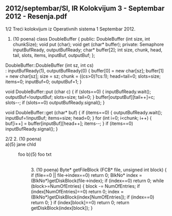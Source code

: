 2012/septembar/SI, IR Kolokvijum 3 - Septembar 2012 - Resenja.pdf
--------------------------------------------------------------------------------


1/2 
Treći kolokvijum iz Operativnih sistema 1 
Septembar 2012. 
1. (10 poena) 
class DoubleBuffer { 
public: 
  DoubleBuffer (int size, int chunkSize); 
  void put (char); 
  void get (char* buffer); 
private: 
  Semaphore inputBufReady, outputBufReady; 
  char* buffer[2]; 
  int size, chunk, head, tail, slots, items, inputBuf, outputBuf; 
}; 
 
DoubleBuffer::DoubleBuffer (int sz, int cs)  
  : inputBufReady(1), outputBufReady(0) { 
  buffer[0] = new char[sz]; 
  buffer[1] = new char[sz]; 
  size = sz; 
  chunk = ((cs>0)?cs:1); 
  head=tail=0; 
  slots=size; items=0; 
  inputBuf=0; outputBuf=1; 
} 
 
void DoubleBuffer::put (char c) { 
  if (slots==0) { 
    inputBufReady.wait(); 
    outputBuf=!outputBuf; 
    slots=size; 
    tail=0; 
  } 
  buffer[outputBuf][tail++]=c; 
  slots--; 
  if (slots==0) 
    outputBufReady.signal(); 
} 
 
void DoubleBuffer::get (char* buf) { 
  if (items==0) { 
    outputBufReady.wait(); 
    inputBuf=!inputBuf; 
    items=size; 
    head=0; 
  } 
  for (int i=0; i<chunk; i++) { 
    buf[i++] = buffer[inputBuf][head++]; 
    items--; 
  } 
  if (items==0) 
    inputBufReady.signal(); 
} 

2/2 
2. (10 poena)  
a)(5) 
jane    <file> 
chld    <dir> 
foo     <file> 
b)(5) 
foo     <file> 
txt     <dir>  
3. (10 poena) 
Byte* getFileBlock (FCB* file, unsigned int block) { 
  if (file==0 || file->index==0) return 0; 
  BlkNo* index = (BlkNo*)getDiskBlock(file->index); 
  if (index==0) return 0; 
  while (block>=NumOfEntries) { 
    block -= NumOfEntries; 
    if (index[NumOfEntries]==0) return 0; 
    index = (BlkNo*)getDiskBlock(index[NumOfEntries]); 
    if (index==0) return 0; 
  } 
  if (index[block]==0) return 0; 
  return getDiskBlock(index[block]); 
} 
 